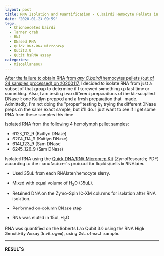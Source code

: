 ```yaml
---
layout: post
title: RNA Isolation and Quantification - C.bairdi Hemocyte Pellets in RNAlater Troubleshooting
date: '2020-01-23 09:59'
tags:
  - Chionoecetes bairdi
  - Tanner crab
  - RNA
  - DNased RNA
  - Quick DNA-RNA Microprep
  - Qubit3.0
  - Qubit hsRNA assay
categories:
  - Miscellaneous
---
```

[After the failure to obtain RNA from _any_ _C.bairdi_ hemocytes pellets (out of 24 samples processed) on 20200117](https://robertslab.github.io/sams-notebook/2020/01/17/RNA-Isolation-and-Quantification-C.bairdi-Hemolymph-Pellets-in-RNAlater.html), I decided to isolate RNA from just a subset of that group to determine if I screwed something up last time or something. Also, I am testing two different preparations of the kit-supplied DNase I: one Kaitlyn prepped and a fresh preparation that I made. Admittedly, I'm not doing the "proper" testing by trying the different DNase preps on the same exact sample, but it'll do. I just want to see if I get some RNA from these samples this time...

Isolated RNA from the following 4 hemolymph pellet samples:

- 6128_112_9 (Kaitlyn DNase)
- 6204_114_9 (Kaitlyn DNase)
- 6141_123_9 (Sam DNase)
- 6245_126_9 (Sam DNase)

Isolated RNA using the [Quick DNA/RNA Microprep Kit](https://github.com/RobertsLab/resources/blob/master/protocols/Commercial_Protocols/ZymoResearch_quick-dna-rna_microprep_plus_kit_20190411.pdf) (ZymoResearch; PDF) according to the manufacturer's protocol for liquids/cells in RNAlater.

- Used 35uL from each RNAlater/hemocyte slurry.

- Mixed with equal volume of H<sub>2</sub>O (35uL).

- Retained DNA on the Zymo-Spin IC-XM columns for isolation after RNA isolation.

- Performed on-column DNase step.

- RNA was eluted in 15uL H<sub>2</sub>O

RNA was quantified on the Roberts Lab Qubit 3.0 using the RNA High Sensitivity Assay (Invitrogen), using 2uL of each sample.

---

#### RESULTS

